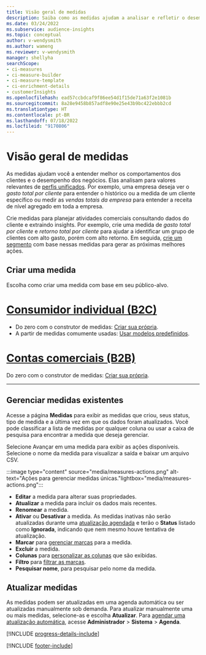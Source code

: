 ```yaml
---
title: Visão geral de medidas
description: Saiba como as medidas ajudam a analisar e refletir o desempenho do seu negócio.
ms.date: 03/24/2022
ms.subservice: audience-insights
ms.topic: conceptual
author: v-wendysmith
ms.author: wameng
ms.reviewer: v-wendysmith
manager: shellyha
searchScope:
- ci-measures
- ci-measure-builder
- ci-measure-template
- ci-enrichment-details
- customerInsights
ms.openlocfilehash: ead57ccbdcaf9f86ee54d1f15de71a63f2e1081b
ms.sourcegitcommit: 8a28e9458b857adf8e90e25e43b9bc422ebbb2cd
ms.translationtype: HT
ms.contentlocale: pt-BR
ms.lasthandoff: 07/18/2022
ms.locfileid: "9170806"
---
```

# <a name="measures-overview"></a>Visão geral de medidas

As medidas ajudam você a entender melhor os comportamentos dos clientes e o desempenho dos negócios. Elas analisam para valores relevantes de [perfis unificados](data-unification.md). Por exemplo, uma empresa deseja ver o *gasto total por cliente* para entender o histórico ou a medida de um cliente específico ou medir as *vendas totais da empresa* para entender a receita de nível agregado em toda a empresa.

Crie medidas para planejar atividades comerciais consultando dados do cliente e extraindo insights. Por exemplo, crie uma medida de *gasto total por cliente* e *retorno total por cliente* para ajudar a identificar um grupo de clientes com alto gasto, porém com alto retorno. Em seguida, [crie um segmento](segments.md) com base nessas medidas para gerar as próximas melhores ações.

## <a name="create-a-measure"></a>Criar uma medida

Escolha como criar uma medida com base em seu público-alvo.

# <a name="individual-consumers-b-to-c"></a>[Consumidor individual (B2C)](#tab/b2c)

- Do zero com o construtor de medidas: [Criar sua própria](measure-builder.md).
- A partir de medidas comumente usadas: [Usar modelos predefinidos](measure-templates.md).

# <a name="business-accounts-b-to-b"></a>[Contas comerciais (B2B)](#tab/b2b)

Do zero com o construtor de medidas: [Criar sua própria](measure-builder.md).

---

## <a name="manage-existing-measures"></a>Gerenciar medidas existentes

Acesse a página **Medidas** para exibir as medidas que criou, seus status, tipo de medida e a última vez em que os dados foram atualizados. Você pode classificar a lista de medidas por qualquer coluna ou usar a caixa de pesquisa para encontrar a medida que deseja gerenciar.

Selecione Avançar em uma medida para exibir as ações disponíveis. Selecione o nome da medida para visualizar a saída e baixar um arquivo CSV.

:::image type="content" source="media/measures-actions.png" alt-text="Ações para gerenciar medidas únicas."lightbox="media/measures-actions.png":::

- **Editar** a medida para alterar suas propriedades.
- **Atualizar** a medida para incluir os dados mais recentes.
- **Renomear** a medida.
- **Ativar** ou **Desativar** a medida. As medidas inativas não serão atualizadas durante uma [atualização agendada](system.md#schedule-tab) e terão o **Status** listado como **Ignorada**, indicando que nem mesmo houve tentativa de atualização.
- **Marcar** para [gerenciar marcas](work-with-tags-columns.md#manage-tags) para a medida.
- **Excluir** a medida.
- **Colunas** para [personalizar as colunas](work-with-tags-columns.md#customize-columns) que são exibidas.
- **Filtro** para [filtrar as marcas](work-with-tags-columns.md#filter-on-tags).
- **Pesquisar nome**, para pesquisar pelo nome da medida.

## <a name="refresh-measures"></a>Atualizar medidas

As medidas podem ser atualizadas em uma agenda automática ou ser atualizadas manualmente sob demanda. Para atualizar manualmente uma ou mais medidas, selecione-as e escolha **Atualizar**. Para [agendar uma atualização automática](system.md#schedule-tab), acesse **Administrador** > **Sistema** > **Agenda**.

[!INCLUDE [progress-details-include](includes/progress-details-pane.md)]

[!INCLUDE [footer-include](includes/footer-banner.md)]
